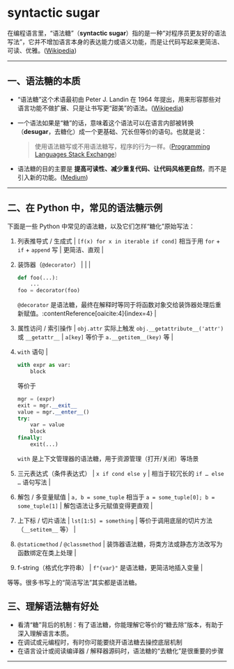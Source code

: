 # syntactic sugar

在编程语言里，“语法糖”（**syntactic sugar**）指的是一种“对程序员更友好的语法写法”，它并不增加语言本身的表达能力或语义功能，而是让代码写起来更简洁、可读、优雅。([Wikipedia][1])

---

## 一、语法糖的本质

* “语法糖”这个术语最初由 Peter J. Landin 在 1964 年提出，用来形容那些对语言功能不做扩展、只是让书写更“甜美”的语法。([Wikipedia][1])
* 一个语法如果是“糖”的话，意味着这个语法可以在语言内部被转换（**desugar**，去糖化）成一个更基础、冗长但等价的语句。也就是说：

  > 使用语法糖写或不用语法糖写，程序的行为一样。([Programming Languages Stack Exchange][2])
* 语法糖的目的主要是 **提高可读性、减少重复代码、让代码风格更自然**，而不是引入新的功能。([Medium][3])

---

## 二、在 Python 中，常见的语法糖示例

下面是一些 Python 中常见的语法糖，以及它们怎样“糖化”原始写法：

1. 列表推导式 / 生成式       | `[f(x) for x in iterable if cond]` 相当于用 `for` + `if` + `append` 写 | 更简洁、直观 |
2. 装饰器（`@decorator`） |                                                                   |        |

    ````python
    def foo(...):
        ...
    foo = decorator(foo)
    ````

    `@decorator` 是语法糖，最终在解释时等同于将函数对象交给装饰器处理后重新赋值。:contentReference[oaicite:4]{index=4} |

3. 属性访问 / 索引操作 | `obj.attr` 实际上触发 `obj.__getattribute__('attr')` 或 `__getattr__` | `a[key]` 等价于 `a.__getitem__(key)` 等 |  

4. `with` 语句 |  

    ```python
    with expr as var:
        block
    ````

    等价于

    ````python
    mgr = (expr)
    exit = mgr.__exit__
    value = mgr.__enter__()
    try:
        var = value
        block
    finally:
        exit(...)
    ````

    `with` 是上下文管理器的语法糖，用于资源管理（打开/关闭）等场景

5. 三元表达式（条件表达式） | `x if cond else y` | 相当于较冗长的 `if … else …` 语句写法 |

6. 解包 / 多变量赋值 | `a, b = some_tuple` 相当于 `a = some_tuple[0]; b = some_tuple[1]` | 解包语法让多元赋值变得更直观 |

7. 上下标 / 切片语法 | `lst[1:5] = something` | 等价于调用底层的切片方法（`__setitem__` 等） |

8. `@staticmethod` / `@classmethod` | 装饰器语法糖，将类方法或静态方法改写为函数绑定在类上处理 |  

9. f-string（格式化字符串） | `f"{var}"` 是语法糖，更简洁地插入变量 |  

等等。很多书写上的“简洁写法”其实都是语法糖。

## 三、理解语法糖有好处

* 看清“糖”背后的机制：有了语法糖，你能理解它等价的“糖去除”版本，有助于深入理解语言本质。  
* 在调试或元编程时，有时你可能要绕开语法糖去操控底层机制  
* 在语言设计或阅读编译器 / 解释器源码时，语法糖的“去糖化”是很重要的步骤  

---

[1]: https://en.wikipedia.org/wiki/Syntactic_sugar?utm_source=chatgpt.com "Syntactic sugar"
[2]: https://langdev.stackexchange.com/questions/288/what-are-the-advantages-of-syntactic-sugar-and-when-should-it-be-added?utm_source=chatgpt.com "What are the advantages of syntactic sugar and when should it be ..."
[3]: https://medium.com/everything-about-software/getting-to-know-syntactic-sugar-in-programming-4e122dddc1d8?utm_source=chatgpt.com "What is Syntactic Sugar in Programming and Why Should You Care?"
